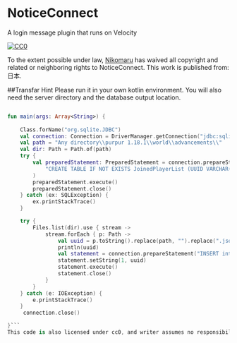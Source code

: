 # NoticeConnect
A login message plugin that runs on Velocity



[![CC0](http://i.creativecommons.org/p/zero/1.0/88x31.png)](http://creativecommons.org/publicdomain/zero/1.0/)


To the extent possible under law,
[<span property="dct:title">Nikomaru</span>](https://github.com/Nlkomaru/)
has waived all copyright and related or neighboring rights to
<span property="dct:title">NoticeConnect</span>.
This work is published from:
<span property="vcard:Country" datatype="dct:ISO3166" content="JP" about="https://github.com/Nlkomaru/NoticeConnect">日本</span>.


##Transfar Hint
Please run it in your own kotlin environment.
You will also need the server directory and the database output location.


```Kotlin

fun main(args: Array<String>) {
  
    Class.forName("org.sqlite.JDBC")
    val connection: Connection = DriverManager.getConnection("jdbc:sqlite:Any directory\\NoticeConnect.db")
    val path = "Any directory\\purpur 1.18.1\\world\\advancements\\"
    val dir: Path = Path.of(path)
    try {
        val preparedStatement: PreparedStatement = connection.prepareStatement(
            "CREATE TABLE IF NOT EXISTS JoinedPlayerList (UUID VARCHAR(40) NOT NULL)"
        )
        preparedStatement.execute()
        preparedStatement.close()
    } catch (ex: SQLException) {
        ex.printStackTrace()
    }

    try {
        Files.list(dir).use { stream ->
            stream.forEach { p: Path ->
                val uuid = p.toString().replace(path, "").replace(".json","")
                println(uuid)
                val statement = connection.prepareStatement("INSERT into JoinedPlayerList (UUID) VALUES (?)")
                statement.setString(1, uuid)
                statement.execute()
                statement.close()
            }
        }
    } catch (e: IOException) {
        e.printStackTrace()
    }
     connection.close()

}```
This code is also licensed under cc0, and writer assumes no responsibility for it.
